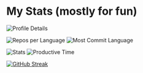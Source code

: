 # My Stats (mostly for fun)

![Profile Details](http://github-profile-summary-cards.vercel.app/api/cards/profile-details?username=ramzel1414&theme=tokyonight)

![Repos per Language](http://github-profile-summary-cards.vercel.app/api/cards/repos-per-language?username=ramzel1414&theme=tokyonight) ![Most Commit Language](http://github-profile-summary-cards.vercel.app/api/cards/most-commit-language?username=ramzel1414&theme=tokyonight)

![Stats](http://github-profile-summary-cards.vercel.app/api/cards/stats?username=ramzel1414&theme=tokyonight) ![Productive Time](http://github-profile-summary-cards.vercel.app/api/cards/productive-time?username=ramzel1414&theme=tokyonight&utcOffset=8)

[![GitHub Streak](https://streak-stats.demolab.com?user=ramzel1414&theme=tokyonight&hide_border=true)](https://git.io/streak-stats)